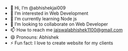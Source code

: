 - 👋 Hi, I’m @abhishekjai009
- 👀 I’m interested in Web Development
- 🌱 I’m currently learning Node js
- 💞️ I’m looking to collaborate on Web Developer
- 📫 How to reach me jaiswalabhishek1100@gmail.com
- 😄 Pronouns: Abhishek
- ⚡ Fun fact: I love to create website for my clients

<!---
abhishekjai009/abhishekjai009 is a ✨ special ✨ repository because its `README.md` (this file) appears on your GitHub profile.
You can click the Preview link to take a look at your changes.
--->
